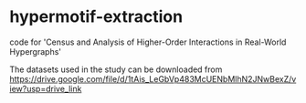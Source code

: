 # hypermotif-extraction
code for 'Census and Analysis of Higher-Order Interactions in Real-World Hypergraphs'

The datasets used in the study can be downloaded from https://drive.google.com/file/d/1tAis_LeGbVp483McUENbMlhN2JNwBexZ/view?usp=drive_link
